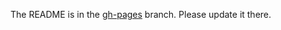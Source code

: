 The README is in the [gh-pages](https://github.com/capitalone/Hygieia/blob/gh-pages/pages/hygieia/collectors/build/jenkins-cucumber.md) branch. Please update it there.
